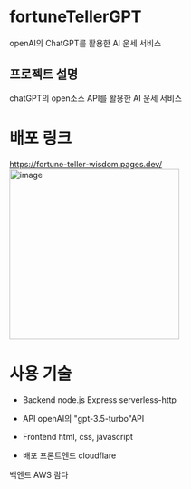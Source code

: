 # fortuneTellerGPT
openAI의 ChatGPT를 활용한 AI 운세 서비스

## 프로젝트 설명
chatGPT의 open소스 API를 활용한 AI 운세 서비스

# 배포 링크
https://fortune-teller-wisdom.pages.dev/
<br/>
<img width="300" alt="image" src="https://user-images.githubusercontent.com/115059778/233039434-18607902-cc25-4e6b-ab36-97fe25a57def.png">




# 사용 기술

 
- Backend
node.js
Express
serverless-http

- API
 openAI의 "gpt-3.5-turbo"API

- Frontend
html, css, javascript

- 배포
프론트엔드
cloudflare

백엔드
AWS 람다
